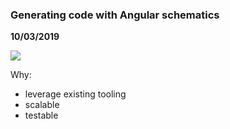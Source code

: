 ### Generating code with Angular schematics

__10/03/2019__

![](TODO)

Why:

- leverage existing tooling
- scalable
- testable
